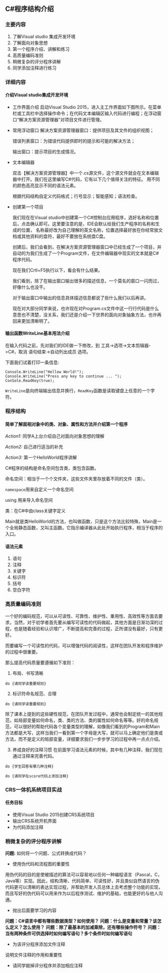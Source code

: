 ## C#程序结构介绍

### 主要内容

1. 了解Visual studio 集成开发环境
2. 了解面向对象思想
3. 第一个程序介绍、讲解和练习
4. 高质量编码准则
5. 稍微复杂的评分程序讲解
6. 同学添加注释进行练习
    
### 详细内容

#### 介绍Visual studio集成开发环境
    
+ 工作界面介绍
    启动Visual Studio 2015，进入主工作界面如下图所示。在菜单栏或工具栏中选择操作命令；在代码文本编辑区输入代码进行编程；在浮动窗口“解决方案资源管理器”对项目文件进行管理。
    
+ 常用浮动窗口
    解决方案资源管理器窗口：提供项目及其文件的组织视图；

    错误列表窗口：为错误代码提供即时的提示和可能的解决方法；
    
    输出窗口：提示项目的生成情况。

    
+ 文本编辑器

    双击【解决方案资源管理器】中一个.cs源文件，这个源文件就会在文本编辑器中打开。我们在这里编写C#代码，它有以下几个值得关注的特征。
    用不同的颜色高亮显示不同的语法元素。

    根据代码结构自定义代码格式；行号显示；智能感知；语法检查。


 + 创建第一个项目

    我们现在在Visual studio中创建第一个C#控制台应用程序，选好名称和位置后，点击确认即可。这里要注意的是，IDE会默认给我们生产程序的名称和生成的位置，
    名称最好改为自己理解的英文名称，位置选择最好放在你经常放文档或其他资料的盘符，最好不要放在系统盘C盘。

    创建后，我们会看到，在解决方案资源管理器窗口中已经生成了一个项目，并自动的为我们生成了一个Program文件，在文件编辑器中现实的文本就是C#程序代码。
    
    现在我们Crtl+F5执行以下，看会有什么结果。
	
    我们看到，除了在输出窗口输出很多的描述信息，一个莫名的窗口一闪而过，好像什么也没干。
    
    对于输出窗口中输出的信息具体描述信息都说了些什么我们以后再讲。
    
    现在对大部分同学来说，也许现在对Program.cs文件中这一行行代码是什么意思也不清楚，没关系，我们还是介绍一下世界的面向对象抽象方法，也许再回来更加清晰明了。

#### 输出函数WriteLine基本用法介绍

在输入代码之前，先对我们的IDE做一下修改，到 工具->选项->文本剪辑器->C#，取消 语句结束->自动列出成员 选项。

下面我们试着打印一条信息:

    Console.WriteLine("Hellow World!");
    Console.WriteLine("Press any key to continue ... ");
    ConSole.ReadKey(true);

`WriteLine`是向终端输出信息并换行，`ReadKey`函数是读取键盘上任意的一个字符。

### 程序结构

#### 简单了解面相对象中的类、对象、属性和方法并介绍第一个程序

*Action1:* 同学A上台介绍自己对面向对象思想的理解

*Action2:* 自己进行适当的补充

*Action3:* 第一个HelloWorld程序讲解

C#程序的结构是命名空间包含类，类包含函数。

命名空间：相当于一个个文件夹，这些文件夹里存放着不同的文件（类）。

`namespace`用来自定义一个命名空间

using 用来导入命名空间

类：在C#中由class关键字定义

Main就是类HelloWorld的方法，也叫做函数，只是这个方法比较特殊，Main是一个全局静态函数，又叫主函数。它指示编译器从此处开始执行程序，相当于程序的入口。


#### 语法元素

1. 语句
2. 注释
3. 关键字
4. 标识符
5. 括号
6. 空白字符

### 高质量编码准则

一个好的编码规范，可以从可读性、可靠性、维护性、重用性、高效性等方面去要求，当然，对于初学者首先要从编写可读性的代码做起，其他方面是日渐功深的过程，也是随着经验和认识增广，不断提高和完善的过程，正所谓没有最好，只有更好。

而要编写一个可读性的代码，可以增强代码的阅读性，这样在团队开发和程序维护的过程中很重要。

那么提高代码质量要遵循如下准则：

1. 布局、书写清晰

```
do {请同学读重要规则}
```

2. 标识符命名规范、合理

```
do {请同学读重要规则}
```

除了课本上提到的这些硬性规范，在团队开发过程中，通常也会制定统一的其他规范，如局部变量如何命名，类、类的方法、类的属性如何命名等等。好的命名规范，可以很好的帮助代码各个变量类型的理解，如像我们看到的Program和Main方法都是大写，这样当我们一看到第一个字母是大写，就可以马上确定他们是类或方法，而不是定义的局部变量，详细要求我们一步步学习的过程中再一点点介绍。

3. 养成良好的注释习惯
在前面学习语法元素的时候，其中有几种注释，我们现在通过注释来完善代码。

```
do {学生回答有哪几种注释}

do {请同学在score代码上添加注释}
```

### CRS一体机系统项目实战

#### 任务目标
    
+ 使用Visual Studio 2015创建CRS系统项目
+ 输出CRS系统开机界面
+ 为代码添加注释

### 稍微复杂的评分程序讲解

**问题:** 如何将一个问题、公式转换成代码？

+ 使用伪代码和流程图的重要性

用伪代码的目的是使被描述的算法可以容易地以任何一种编程语言（Pascal，C，Java等）实现。因此，结构清晰、代码简单、可读性好，并且类似自然语言的伪代码更可以清晰的表达实现过程，并帮助开发人员总体上去考虑整个功能的实现，而且写好的伪代码可以用来作为以后程序测试、维护的基础，也能更好的与他人沟通。

+ 抛出后面要学习的内容

**问题：C#语言中都有哪些数据类型？如何使用？**
**问题：什么是变量和常量？该怎么定义？怎么使用？**
**问题：除了最基本的加减乘除，还有哪些操作符号？**
**问题：当有两种条件可供选择时如何编写语句？多个条件时如何编写语句**

+ 为该评分程序添加文件注释

说明文件注释的作用和重要性

+ 请同学敲掉评分程序并添加相应注释
